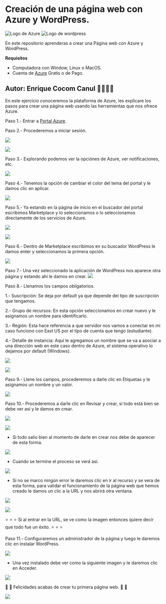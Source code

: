 # Creación de una página web con Azure y WordPress.

![Logo de Azure](https://github.com/EnriqueCocom/PracticasAZ-900/blob/main/pagina-web-wordpress/Imagenes/logo-azure.png) ![Logo de wordpress](https://github.com/EnriqueCocom/PracticasAZ-900/blob/main/pagina-web-wordpress/Imagenes/logo-wordpress.png)


En este repositorio aprenderas a crear una Página web con Azure y WordPress.

**Requisitos**

- Computadora con Window, Linux o MacOS.
- Cuenta de [Azure](https://azure.microsoft.com/es-mx/) Gratis o de Pago.

**Autor: Enrique Cocom Canul 👨‍💻🧙‍♂️**
------------------------------------------------------------------------------------------
En este ejercicio conoceremos la plataforma de Azure, les explicare los pasos para crear una página web usando las herramientas que nos ofrece Azure.

Paso 1.- Entrar a [Portal Azure](https://portal.azure.com/).

Paso 2.- Procederemos a iniciar sesión.

![](https://github.com/EnriqueCocom/PracticasAZ-900/blob/main/pagina-web-wordpress/Imagenes/paso1.1.png)


![](https://github.com/EnriqueCocom/PracticasAZ-900/blob/main/pagina-web-wordpress/Imagenes/paso2.png)

Paso 3.- Explorando podemos ver la opciónes de Azure, ver notificaciones, etc.

![](https://github.com/EnriqueCocom/PracticasAZ-900/blob/main/pagina-web-wordpress/Imagenes/paso4.png)

Paso 4.- Tenemos la opción de cambiar el color del tema del portal y le damos clic en aplicar.

![](https://github.com/EnriqueCocom/PracticasAZ-900/blob/main/pagina-web-wordpress/Imagenes/paso3.png)

Paso 5.- Ya estando en la página de inicio en el buscador del portal escribimos Marketplace y lo seleccionamos o lo seleccionamos directamente de los servicios de Azure.

![](https://github.com/EnriqueCocom/PracticasAZ-900/blob/main/pagina-web-wordpress/Imagenes/paso5.png)

![](https://github.com/EnriqueCocom/PracticasAZ-900/blob/main/pagina-web-wordpress/Imagenes/paso5.1.png)

Paso 6.-  Dentro de Marketplace escribimos en su buscador WordPress le damos enter y seleccionamos la primera opción.

![](https://github.com/EnriqueCocom/PracticasAZ-900/blob/main/pagina-web-wordpress/Imagenes/paso6.png)

Paso 7.- Una vez seleccionado la aplicación de WordPress nos aparece otra página y estando ahí le damos en crear.
![](https://github.com/EnriqueCocom/PracticasAZ-900/blob/main/pagina-web-wordpress/Imagenes/paso7.png)

Paso 8.- Llenamos los campos obligatorios.

1.- Suscripción: Se deja por default ya que depende del tipo de suscripción que tengamos.

2.- Grupo de recursos: En esta opción seleccionamos en crear nuevo y le asignamos un nombre para identificarlo.

3.- Región: Esta hace referencia a que servidor nos vamos a conectar en mi caso funciono con East US por el tipo de cuenta que tengo (estudiante).

4.- Detalle de instancia: Aquí le agregamos un nombre que se va a asociar a una dirección web en este caso dentro de Azure, el sistema operativo lo dejamos por default (Windows).

![](https://github.com/EnriqueCocom/PracticasAZ-900/blob/main/pagina-web-wordpress/Imagenes/paso8.png)

![](https://github.com/EnriqueCocom/PracticasAZ-900/blob/main/pagina-web-wordpress/Imagenes/paso9.png)

Paso 9.- Llene los campos, procederemos a darle clic en Etiquetas y le asignamos un nombre y un valor.

![](https://github.com/EnriqueCocom/PracticasAZ-900/blob/main/pagina-web-wordpress/Imagenes/paso10.png)

Paso 10.- Procederemos a darle clic en Revisar y crear,  si todo está bien se debe ver así y le damos en crear.

![](https://github.com/EnriqueCocom/PracticasAZ-900/blob/main/pagina-web-wordpress/Imagenes/paso11.png)

![](https://github.com/EnriqueCocom/PracticasAZ-900/blob/main/pagina-web-wordpress/Imagenes/paso11.1.png)

- Si todo salio bien al momento de darle en crear nos debe de aparecer de esta forma.

![](https://github.com/EnriqueCocom/PracticasAZ-900/blob/main/pagina-web-wordpress/Imagenes/paso11.2.png)

- Cuando se termine el proceso se verá así.

![](https://github.com/EnriqueCocom/PracticasAZ-900/blob/main/pagina-web-wordpress/Imagenes/paso12.png)

- Si no se marco ningún error le daremos  clic en ir al recurso y se vera de esta forma, para validar el funcionamiento de la página web que hemos creado le damos un clic a la URL y nos abrirá otra ventana.

![](https://github.com/EnriqueCocom/PracticasAZ-900/blob/main/pagina-web-wordpress/Imagenes/paso13.png)

![](https://github.com/EnriqueCocom/PracticasAZ-900/blob/main/pagina-web-wordpress/Imagenes/paso14.png)

 :star: :star: :star: Si al entrar en la URL, se ve como la imagen entonces quiere decir que todo fue un éxito. :star: :star: :star:

Paso 11.- Configuraremos un administrador de la página y luego le daremos clic en instalar WordPress.

![](https://github.com/EnriqueCocom/PracticasAZ-900/blob/main/pagina-web-wordpress/Imagenes/paso15.png)

- Una vez instalado debe ver como la siguiente imagen y le daremos clic en Acceder.

![](https://github.com/EnriqueCocom/PracticasAZ-900/blob/main/pagina-web-wordpress/Imagenes/paso16.png)

:clap: :clap: Felicidades acabas de crear tu primera página web. :clap: :clap: 

![](https://github.com/EnriqueCocom/PracticasAZ-900/blob/main/pagina-web-wordpress/Imagenes/paso17.png)
